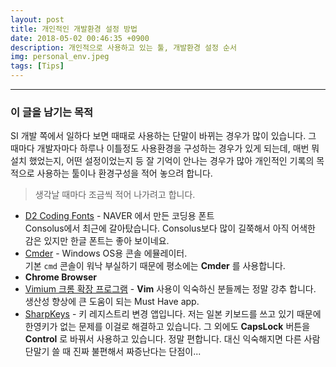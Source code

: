 ```yaml
---
layout: post
title: 개인적인 개발환경 설정 방법
date: 2018-05-02 00:46:35 +0900
description: 개인적으로 사용하고 있는 툴, 개발환경 설정 순서
img: personal_env.jpeg
tags: [Tips]
---
```

-------------------------------------
### 이 글을 남기는 목적
SI 개발 쪽에서 일하다 보면 때때로 사용하는 단말이 바뀌는 경우가 많이 있습니다. 그 때마다 개발자마다 하루나 이틀정도 사용환경을 구성하는 경우가 있게 되는데, 매번 뭐 설치 했었는지, 어떤 설정이었는지 등 잘 기억이 안나는 경우가 많아 개인적인 기록의 목적으로 사용하는 툴이나 환경구성을 적어 놓으려 합니다.

> 생각날 때마다 조금씩 적어 나가려고 합니다.

- [D2 Coding Fonts](https://github.com/naver/d2codingfont) - NAVER 에서 만든 코딩용 폰트  
Consolus에서 최근에 갈아탔습니다. Consolus보다 많이 길쭉해서 아직 어색한 감은 있지만 한글 폰트는 좋아 보이네요.
- [Cmder](http://cmder.net/) - Windows OS용 콘솔 에뮬레이터.  
기본 `cmd` 콘솔이 워낙 부실하기 때문에 평소에는 **Cmder** 를 사용합니다.
- **Chrome Browser**
- [Vimium 크롬 확장 프로그램](https://chrome.google.com/webstore/search/vimium?utm_source=chrome-ntp-icon) - **Vim** 사용이 익숙하신 분들께는 정말 강추 합니다. 생산성 향상에 큰 도움이 되는 Must Have app.
- [SharpKeys](https://github.com/randyrants/sharpkeys) - 키 레지스트리 변경 앱입니다. 저는 일본 키보드를 쓰고 있기 때문에 한영키가 없는 문제를 이걸로 해결하고 있습니다. 그 외에도 **CapsLock** 버튼을 **Control** 로 바꿔서 사용하고 있습니다. 정말 편합니다. 대신 익숙해지면 다른 사람 단말기 쓸 때 진짜 불편해서 짜증난다는 단점이...